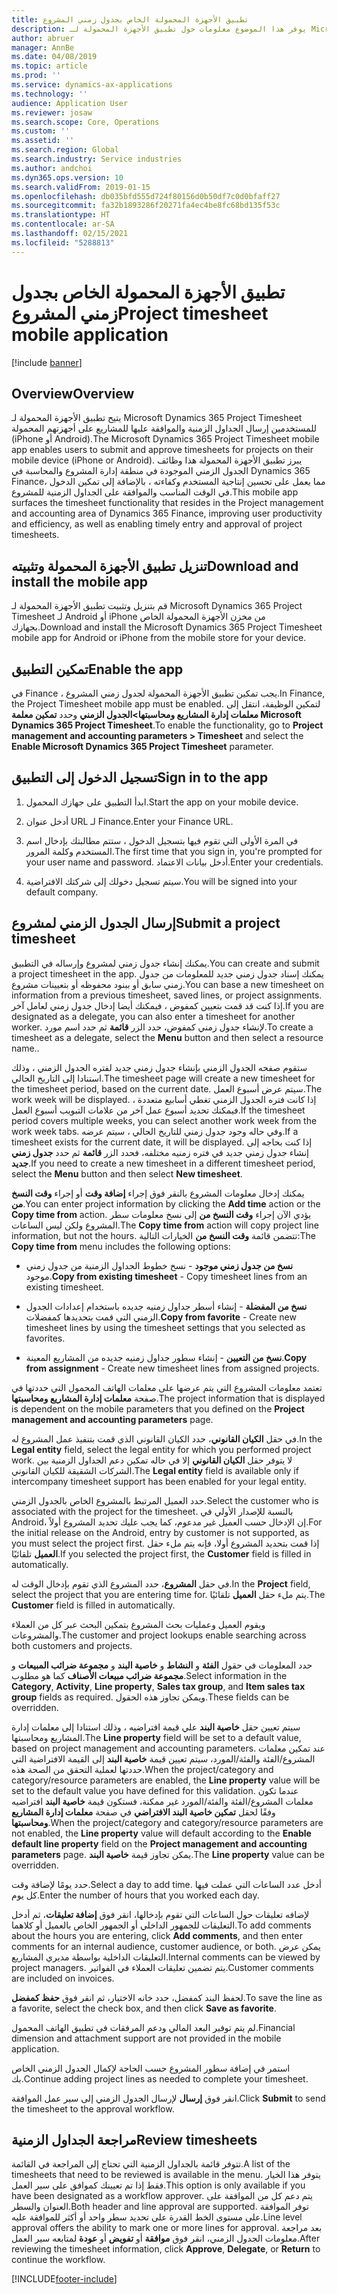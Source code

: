 ```yaml
---
title: تطبيق الأجهزة المحمولة الخاص بجدول زمني المشروع
description: يوفر هذا الموضوع معلومات حول تطبيق الأجهزة المحمولة لـ Microsoft Dynamics 365 Project Timesheet. يتيح تطبيق الأجهزة المحمولة لجدول زمني المشروع للمستخدمين إرسال الجداول الزمنية والموافقة عليها للمشاريع على أجهزتهم المحمولة.
author: abruer
manager: AnnBe
ms.date: 04/08/2019
ms.topic: article
ms.prod: ''
ms.service: dynamics-ax-applications
ms.technology: ''
audience: Application User
ms.reviewer: josaw
ms.search.scope: Core, Operations
ms.custom: ''
ms.assetid: ''
ms.search.region: Global
ms.search.industry: Service industries
ms.author: andchoi
ms.dyn365.ops.version: 10
ms.search.validFrom: 2019-01-15
ms.openlocfilehash: db035bfd555d724f80156d0b50df7c0d0bfaff27
ms.sourcegitcommit: fa32b1893286f20271fa4ec4be8fc68bd135f53c
ms.translationtype: HT
ms.contentlocale: ar-SA
ms.lasthandoff: 02/15/2021
ms.locfileid: "5288813"
---
```

# <a name="project-timesheet-mobile-application"></a><span data-ttu-id="d4a9f-104">تطبيق الأجهزة المحمولة الخاص بجدول زمني المشروع</span><span class="sxs-lookup"><span data-stu-id="d4a9f-104">Project timesheet mobile application</span></span>

[!include [banner](../includes/banner.md)]

## <a name="overview"></a><span data-ttu-id="d4a9f-105">Overview</span><span class="sxs-lookup"><span data-stu-id="d4a9f-105">Overview</span></span>

<span data-ttu-id="d4a9f-106">يتيح تطبيق الأجهزة المحمولة لـ Microsoft Dynamics 365 Project Timesheet للمستخدمين إرسال الجداول الزمنية والموافقة عليها للمشاريع على أجهزتهم المحمولة (iPhone أو Android).</span><span class="sxs-lookup"><span data-stu-id="d4a9f-106">The Microsoft Dynamics 365 Project Timesheet mobile app enables users to submit and approve timesheets for projects on their mobile device (iPhone or Android).</span></span> <span data-ttu-id="d4a9f-107">يبرز تطبيق الأجهزة المحمولة هذا وظائف الجدول الزمني الموجودة في منطقة إدارة المشروع والمحاسبة في Dynamics 365 Finance، مما يعمل على تحسين إنتاجية المستخدم وكفاءته ، بالإضافة إلى تمكين الدخول في الوقت المناسب والموافقة على الجداول الزمنية للمشروع.</span><span class="sxs-lookup"><span data-stu-id="d4a9f-107">This mobile app surfaces the timesheet functionality that resides in the Project management and accounting area of Dynamics 365 Finance, improving user productivity and efficiency, as well as enabling timely entry and approval of project timesheets.</span></span>

## <a name="download-and-install-the-mobile-app"></a><span data-ttu-id="d4a9f-108">تنزيل تطبيق الأجهزة المحمولة وتثبيته</span><span class="sxs-lookup"><span data-stu-id="d4a9f-108">Download and install the mobile app</span></span>

<span data-ttu-id="d4a9f-109">قم بتنزيل وتثبيت تطبيق الأجهزة المحمولة لـ Microsoft Dynamics 365 Project Timesheet لـ Android أو iPhone من مخزن الأجهزة المحمولة الخاص بجهازك.</span><span class="sxs-lookup"><span data-stu-id="d4a9f-109">Download and install the Microsoft Dynamics 365 Project Timesheet mobile app for Android or iPhone from the mobile store for your device.</span></span>

## <a name="enable-the-app"></a><span data-ttu-id="d4a9f-110">تمكين التطبيق</span><span class="sxs-lookup"><span data-stu-id="d4a9f-110">Enable the app</span></span> 

<span data-ttu-id="d4a9f-111">في Finance ، يجب تمكين تطبيق الأجهزة المحمولة لجدول زمني المشروع.</span><span class="sxs-lookup"><span data-stu-id="d4a9f-111">In Finance, the Project Timesheet mobile app must be enabled.</span></span> <span data-ttu-id="d4a9f-112">لتمكين الوظيفة، انتقل إلى **معلمات إدارة المشاريع ومحاسبتها\>الجدول الزمني** وحدد **تمكين معلمة Microsoft Dynamics 365 Project Timesheet**.</span><span class="sxs-lookup"><span data-stu-id="d4a9f-112">To enable the functionality, go to **Project management and accounting parameters \> Timesheet** and select the **Enable Microsoft Dynamics 365 Project Timesheet** parameter.</span></span>

## <a name="sign-in-to-the-app"></a><span data-ttu-id="d4a9f-113">تسجيل الدخول إلى التطبيق</span><span class="sxs-lookup"><span data-stu-id="d4a9f-113">Sign in to the app</span></span>

1.  <span data-ttu-id="d4a9f-114">ابدأ التطبيق على جهازك المحمول.</span><span class="sxs-lookup"><span data-stu-id="d4a9f-114">Start the app on your mobile device.</span></span>

2.  <span data-ttu-id="d4a9f-115">أدخل عنوان URL لـ Finance.</span><span class="sxs-lookup"><span data-stu-id="d4a9f-115">Enter your Finance URL.</span></span>

3.  <span data-ttu-id="d4a9f-116">في المرة الأولى التي تقوم فيها بتسجيل الدخول ، ستتم مطالبتك بإدخال اسم المستخدم وكلمة المرور.</span><span class="sxs-lookup"><span data-stu-id="d4a9f-116">The first time that you sign in, you're prompted for your user name and password.</span></span> <span data-ttu-id="d4a9f-117">أدخل بيانات الاعتماد.</span><span class="sxs-lookup"><span data-stu-id="d4a9f-117">Enter your credentials.</span></span>

4.  <span data-ttu-id="d4a9f-118">سيتم تسجيل دخولك إلى شركتك الافتراضية.</span><span class="sxs-lookup"><span data-stu-id="d4a9f-118">You will be signed into your default company.</span></span>

## <a name="submit-a-project-timesheet"></a><span data-ttu-id="d4a9f-119">إرسال الجدول الزمني لمشروع</span><span class="sxs-lookup"><span data-stu-id="d4a9f-119">Submit a project timesheet</span></span>

<span data-ttu-id="d4a9f-120">يمكنك إنشاء جدول زمني لمشروع وإرساله في التطبيق.</span><span class="sxs-lookup"><span data-stu-id="d4a9f-120">You can create and submit a project timesheet in the app.</span></span> <span data-ttu-id="d4a9f-121">يمكنك إسناد جدول زمني جديد للمعلومات من جدول زمني سابق أو ببنود محفوظه أو بتعيينات مشروع.</span><span class="sxs-lookup"><span data-stu-id="d4a9f-121">You can base a new timesheet on information from a previous timesheet, saved lines, or project assignments.</span></span> <span data-ttu-id="d4a9f-122">إذا كنت قد قمت بتعيين كمفوض ، فيمكنك أيضا إدخال جدول زمني لعامل آخر.</span><span class="sxs-lookup"><span data-stu-id="d4a9f-122">If you are designated as a delegate, you can also enter a timesheet for another worker.</span></span> <span data-ttu-id="d4a9f-123">لإنشاء جدول زمني كمفوض، حدد الزر **قائمة** ثم حدد اسم مورد.</span><span class="sxs-lookup"><span data-stu-id="d4a9f-123">To create a timesheet as a delegate, select the **Menu** button and then select a resource name..</span></span>

<span data-ttu-id="d4a9f-124">ستقوم صفحه الجدول الزمني بإنشاء جدول زمني جديد لفتره الجدول الزمني ، وذلك استنادا إلى التاريخ الحالي.</span><span class="sxs-lookup"><span data-stu-id="d4a9f-124">The timesheet page will create a new timesheet for the timesheet period, based on the current date.</span></span> <span data-ttu-id="d4a9f-125">سيتم عرض أسبوع العمل.</span><span class="sxs-lookup"><span data-stu-id="d4a9f-125">The work week will be displayed.</span></span> <span data-ttu-id="d4a9f-126">إذا كانت فتره الجدول الزمني تغطي أسابيع متعددة ، فيمكنك تحديد أسبوع عمل آخر من علامات التبويب أسبوع العمل.</span><span class="sxs-lookup"><span data-stu-id="d4a9f-126">If the timesheet period covers multiple weeks, you can select another work week from the work week tabs.</span></span>
<span data-ttu-id="d4a9f-127">وفي حاله وجود جدول زمني للتاريخ الحالي ، سيتم عرضه.</span><span class="sxs-lookup"><span data-stu-id="d4a9f-127">If a timesheet exists for the current date, it will be displayed.</span></span> <span data-ttu-id="d4a9f-128">إذا كنت بحاجه إلى إنشاء جدول زمني جديد في فتره زمنيه مختلفه، فحدد الزر **قائمة** ثم حدد **جدول زمني جديد**.</span><span class="sxs-lookup"><span data-stu-id="d4a9f-128">If you need to create a new timesheet in a different timesheet period, select the **Menu** button and then select **New timesheet**.</span></span>

<span data-ttu-id="d4a9f-129">يمكنك إدخال معلومات المشروع بالنقر فوق إجراء **إضافة وقت** أو إجراء **وقت النسخ من**.</span><span class="sxs-lookup"><span data-stu-id="d4a9f-129">You can enter project information by clicking the **Add time** action or the **Copy time from** action.</span></span> <span data-ttu-id="d4a9f-130">يؤدي الآن إجراء **وقت النسخ من** إلى نسخ معلومات سطر المشروع ولكن ليس الساعات.</span><span class="sxs-lookup"><span data-stu-id="d4a9f-130">The **Copy time from** action will copy project line information, but not the hours.</span></span> <span data-ttu-id="d4a9f-131">تتضمن قائمة **وقت النسخ من** الخيارات التالية:</span><span class="sxs-lookup"><span data-stu-id="d4a9f-131">The **Copy time from** menu includes the following options:</span></span>

- <span data-ttu-id="d4a9f-132">**نسخ من جدول زمني موجود** - نسخ خطوط الجداول الزمنية من جدول زمني موجود.</span><span class="sxs-lookup"><span data-stu-id="d4a9f-132">**Copy from existing timesheet** - Copy timesheet lines from an existing timesheet.</span></span>

- <span data-ttu-id="d4a9f-133">**نسخ من المفضلة** - إنشاء أسطر جداول زمنيه جديده باستخدام إعدادات الجدول الزمني التي قمت بتحديدها كمفضلات.</span><span class="sxs-lookup"><span data-stu-id="d4a9f-133">**Copy from favorite** - Create new timesheet lines by using the timesheet settings that you selected as favorites.</span></span>

- <span data-ttu-id="d4a9f-134">**نسخ من التعيين** - إنشاء سطور جداول زمنيه جديده من المشاريع المعينة.</span><span class="sxs-lookup"><span data-stu-id="d4a9f-134">**Copy from assignment** - Create new timesheet lines from assigned projects.</span></span>

<span data-ttu-id="d4a9f-135">تعتمد معلومات المشروع التي يتم عرضها على معلمات الهاتف المحمول التي حددتها في صفحة **معلمات إدارة المشاريع ومحاسبتها**.</span><span class="sxs-lookup"><span data-stu-id="d4a9f-135">The project information that is displayed is dependent on the mobile parameters that you defined on the **Project management and accounting parameters** page.</span></span>

<span data-ttu-id="d4a9f-136">في حقل **الكيان القانوني**، حدد الكيان القانوني الذي قمت بتنفيذ عمل المشروع له.</span><span class="sxs-lookup"><span data-stu-id="d4a9f-136">In the **Legal entity** field, select the legal entity for which you performed project work.</span></span> <span data-ttu-id="d4a9f-137">لا يتوفر حقل **الكيان القانوني** إلا في حاله تمكين دعم الجداول الزمنية بين الشركات الشقيقة للكيان القانوني.</span><span class="sxs-lookup"><span data-stu-id="d4a9f-137">The **Legal entity** field is available only if intercompany timesheet support has been enabled for your legal entity.</span></span>

<span data-ttu-id="d4a9f-138">حدد العميل المرتبط بالمشروع الخاص بالجدول الزمني.</span><span class="sxs-lookup"><span data-stu-id="d4a9f-138">Select the customer who is associated with the project for the timesheet.</span></span> <span data-ttu-id="d4a9f-139">بالنسبة للإصدار الأولي في Android، إن الإدخال حسب العميل غير مدعوم، كما يجب عليك تحديد المشروع أولاً.</span><span class="sxs-lookup"><span data-stu-id="d4a9f-139">For the initial release on the Android, entry by customer is not supported, as you must select the project first.</span></span> <span data-ttu-id="d4a9f-140">إذا قمت بتحديد المشروع أولا، فإنه يتم ملء حقل **العميل** تلقائيًا.</span><span class="sxs-lookup"><span data-stu-id="d4a9f-140">If you selected the project first, the **Customer** field is filled in automatically.</span></span>

<span data-ttu-id="d4a9f-141">في حقل **المشروع**، حدد المشروع الذي تقوم بإدخال الوقت له.</span><span class="sxs-lookup"><span data-stu-id="d4a9f-141">In the **Project** field, select the project that you are entering time for.</span></span> <span data-ttu-id="d4a9f-142">يتم ملء حقل **العميل** تلقائيًا.</span><span class="sxs-lookup"><span data-stu-id="d4a9f-142">The **Customer** field is filled in automatically.</span></span>

<span data-ttu-id="d4a9f-143">ويقوم العميل وعمليات بحث المشروع بتمكين البحث عبر كل من العملاء والمشروعات.</span><span class="sxs-lookup"><span data-stu-id="d4a9f-143">The customer and project lookups enable searching across both customers and projects.</span></span>

<span data-ttu-id="d4a9f-144">حدد المعلومات في حقول **الفئة** و **النشاط** و **خاصية البند** و **مجموعة ضرائب المبيعات** و **مجموعة ضرائب مبيعات الأصناف** كما هو مطلوب.</span><span class="sxs-lookup"><span data-stu-id="d4a9f-144">Select information in the **Category**, **Activity**, **Line property**, **Sales tax group**, and **Item sales tax group** fields as required.</span></span> <span data-ttu-id="d4a9f-145">ويمكن تجاوز هذه الحقول.</span><span class="sxs-lookup"><span data-stu-id="d4a9f-145">These fields can be overridden.</span></span>

<span data-ttu-id="d4a9f-146">سيتم تعيين حقل **خاصية البند** علي قيمة افتراضيه ، وذلك استنادا إلى معلمات إدارة المشاريع ومحاسبتها.</span><span class="sxs-lookup"><span data-stu-id="d4a9f-146">The **Line property** field will be set to a default value, based on project management and accounting parameters.</span></span> <span data-ttu-id="d4a9f-147">عند تمكين معلمات المشروع/الفئة والفئة/المورد، سيتم تعيين قيمة **خاصية البند** إلى القيمة الافتراضية التي حددتها لعملية التحقق من الصحة هذه.</span><span class="sxs-lookup"><span data-stu-id="d4a9f-147">When the project/category and category/resource parameters are enabled, the **Line property** value will be set to the default value you have defined for this validation.</span></span> <span data-ttu-id="d4a9f-148">عندما تكون معلمات المشروع/الفئة والفئة/المورد غير ممكنة، فستكون قيمة **خاصية البند** افتراضيه وفقًا لحقل **تمكين خاصية البند الافتراضي** في صفحة **معلمات إدارة المشاريع ومحاسبتها**.</span><span class="sxs-lookup"><span data-stu-id="d4a9f-148">When the project/category and category/resource parameters are not enabled, the **Line property** value will default according to the **Enable default line property** field on the **Project management and accounting parameters** page.</span></span> <span data-ttu-id="d4a9f-149">يمكن تجاوز قيمة **خاصية البند**.</span><span class="sxs-lookup"><span data-stu-id="d4a9f-149">The **Line property** value can be overridden.</span></span>

<span data-ttu-id="d4a9f-150">حدد يومًا لإضافة وقت.</span><span class="sxs-lookup"><span data-stu-id="d4a9f-150">Select a day to add time.</span></span> <span data-ttu-id="d4a9f-151">أدخل عدد الساعات التي عملت فيها كل يوم.</span><span class="sxs-lookup"><span data-stu-id="d4a9f-151">Enter the number of hours that you worked each day.</span></span>

<span data-ttu-id="d4a9f-152">لإضافه تعليقات حول الساعات التي تقوم بإدخالها، انقر فوق **إضافة تعليقات**، ثم أدخل التعليقات للجمهور الداخلي أو الجمهور الخاص بالعميل أو كلاهما.</span><span class="sxs-lookup"><span data-stu-id="d4a9f-152">To add comments about the hours you are entering, click **Add comments**, and then enter comments for an internal audience, customer audience, or both.</span></span>
<span data-ttu-id="d4a9f-153">يمكن عرض التعليقات الداخلية بواسطة مديري المشاريع.</span><span class="sxs-lookup"><span data-stu-id="d4a9f-153">Internal comments can be viewed by project managers.</span></span> <span data-ttu-id="d4a9f-154">يتم تضمين تعليقات العملاء في الفواتير.</span><span class="sxs-lookup"><span data-stu-id="d4a9f-154">Customer comments are included on invoices.</span></span>

<span data-ttu-id="d4a9f-155">لحفظ البند كمفضل، حدد خانه الاختيار، ثم انقر فوق **حفظ كمفضل**.</span><span class="sxs-lookup"><span data-stu-id="d4a9f-155">To save the line as a favorite, select the check box, and then click **Save as favorite**.</span></span>

<span data-ttu-id="d4a9f-156">لم يتم توفير البعد المالي ودعم المرفقات في تطبيق الهاتف المحمول.</span><span class="sxs-lookup"><span data-stu-id="d4a9f-156">Financial dimension and attachment support are not provided in the mobile application.</span></span>

<span data-ttu-id="d4a9f-157">استمر في إضافة سطور المشروع حسب الحاجة لإكمال الجدول الزمني الخاص بك.</span><span class="sxs-lookup"><span data-stu-id="d4a9f-157">Continue adding project lines as needed to complete your timesheet.</span></span>

<span data-ttu-id="d4a9f-158">انقر فوق **إرسال** لإرسال الجدول الزمني إلى سير عمل الموافقة.</span><span class="sxs-lookup"><span data-stu-id="d4a9f-158">Click **Submit** to send the timesheet to the approval workflow.</span></span>

## <a name="review-timesheets"></a><span data-ttu-id="d4a9f-159">مراجعة الجداول الزمنية</span><span class="sxs-lookup"><span data-stu-id="d4a9f-159">Review timesheets</span></span>

<span data-ttu-id="d4a9f-160">تتوفر قائمة بالجداول الزمنية التي تحتاج إلى المراجعة في القائمة.</span><span class="sxs-lookup"><span data-stu-id="d4a9f-160">A list of the timesheets that need to be reviewed is available in the menu.</span></span> <span data-ttu-id="d4a9f-161">يتوفر هذا الخيار فقط إذا تم تعيينك كموافق على سير العمل.</span><span class="sxs-lookup"><span data-stu-id="d4a9f-161">This option is only available if you have been designated as a workflow approver.</span></span> <span data-ttu-id="d4a9f-162">يتم دعم كل من الموافقة على العنوان والسطر.</span><span class="sxs-lookup"><span data-stu-id="d4a9f-162">Both header and line approval are supported.</span></span> <span data-ttu-id="d4a9f-163">توفر الموافقة على مستوى الخط القدرة على تحديد سطر واحد أو أكثر للموافقة عليه.</span><span class="sxs-lookup"><span data-stu-id="d4a9f-163">Line level approval offers the ability to mark one or more lines for approval.</span></span> <span data-ttu-id="d4a9f-164">بعد مراجعة معلومات الجدول الزمني، انقر فوق **موافقة** أو **تفويض** أو **عودة** لمتابعه سير العمل.</span><span class="sxs-lookup"><span data-stu-id="d4a9f-164">After reviewing the timesheet information, click **Approve**, **Delegate**, or **Return** to continue the workflow.</span></span>


[!INCLUDE[footer-include](../includes/footer-banner.md)]